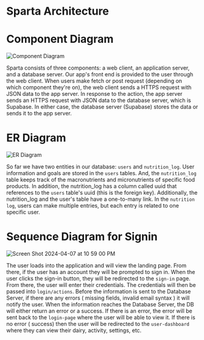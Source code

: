 # Sparta Architecture

# Component Diagram
![Component Diagram](https://github.com/topics-sparta/topics-repo/assets/91035430/8a3eed9d-9232-4fe5-b4a3-1db11679ea7b)

Sparta consists of three components: a web client, an application server, and a database server. Our app's front end is provided to the user through the web client. When users make fetch or post request (depending on which component they're on), the web client sends a HTTPS request with JSON data to the app server. In response to the action, the app server sends an HTTPS request with  JSON data to the database server, which is Supabase. In either case, the database server (Supabase) stores the data or sends it to the app server. 




# ER Diagram

![ER Diagram](https://github.com/topics-sparta/topics-repo/assets/91035430/e5848af0-f755-4440-a3ba-e225d8f5eb6c)

So far we have two entities in our database: `users` and `nutrition_log`. User information and goals are stored in the `users` tables. And, the `nutrition_log` table keeps track of the macronutrients and micronutrients of specific food products. In addition, the nutrition_log has a column called uuid that references to the `users` table's uuid (this is the foreign key). Additionally, the nutrition_log and the user's table have a one-to-many link. In the `nutrition log`, users can make multiple entries, but each entry is related to one specific user. 


# Sequence Diagram for Signin

![Screen Shot 2024-04-07 at 10 59 00 PM](https://github.com/topics-sparta/topics-repo/assets/91035430/7ec99587-7308-44e4-b5cf-b30bb0abc1df)





The user loads into the application and will view the landing page. From there, if the user has an account they will be prompted to sign in. When the user clicks the sign-in button, they will be redirected to the `sign-in` page. From there, the user will enter their credentials. The credentials will then be passed into `login/actions`. Before the information is sent to the Database Server, if there are any errors ( missing fields, invalid email syntax ) it will notify the user. When the information reaches the Database Server, the DB will either return an error or a success. If there is an error, the error will be sent back to the `login-page` where the user will be able to view it. If there is no error ( success) then the user will be redirected to the `user-dashboard` where they can view their dairy, activity, settings, etc.
